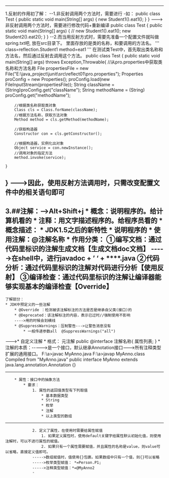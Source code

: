 ---------------------------------------------------------
1.反射的作用初了解：
--1.非反射调用两个方法时，需要进行
-如：
public class Test {
    public static void main(String[] args) {
        new Student1().eat1();
    }
}
--->非反射调用两个方法时，需要进行修改代码+重新编译
public class Test {
    public static void main(String[] args) {
//      new Student1().eat1();
        new Student2().eat2();
    }
}
--2.而当用反射方式时，需要先准备一个配置文件就叫做spring.txt吧, 放在src目录下。 里面存放的是类的名称，和要调用的方法名。
'''
class=reflection.Student1
method=eat1
'''
在测试类Test中，首先取出类名称和方法名，然后通过反射去调用这个方法。
public class Test {
	public static void main(String[] args) throws Exception,Throwable{
		//从pro.properties中获取类名称和方法名称
		File propertiesFile = new File("E:\\java_project\\junit\\src\\reflect01\\pro.properties");
		Properties proConfig = new Properties();
		proConfig.load(new FileInputStream(propertiesFile));
		String className = (String)proConfig.get("className");
		String methodName = (String) proConfig.get("methodName");
		
		//根据类名称获取类对象
		Class cls = Class.forName(className);
		//根据方法名称，获取方法对象
		Method method = cls.getMethod(methodName);
		
		//获取构造器
		Constructor con = cls.getConstructor();

		//根据构造器，实例化出对象
		Object service = con.newInstance();
		//调用对象的指定方法
        method.invoke(service);
         
    }
}
--->因此，使用反射方法调用时，只需改变配置文件中的相关语句即可
------------------------------------------------------------
3.##注解：-->Alt+Shift+j
	* 概念：说明程序的。给计算机看的
	* 注释：用文字描述程序的。给程序员看的
	* 概念描述：
		* JDK1.5之后的新特性
		* 说明程序的
		* 使用注解：@注解名称
	* 作用分类：
		①编写文档：通过代码里标识的注解生成文档【生成文档doc文档】
	----->在shell中，进行javadoc + ’ ‘ + ****.java
		②代码分析：通过代码里标识的注解对代码进行分析【使用反射】
		③编译检查：通过代码里标识的注解让编译器能够实现基本的编译检查【Override】
-----------
	了解部分：
	* JDK中预定义的一些注解
		* @Override	：检测被该注解标注的方法是否是继承自父类(接口)的
		* @Deprecated：该注解标注的内容，表示已过时//强制使用不影响
		---->用的时候会划横线
		* @SuppressWarnings：压制警告--->让警告消息没有
			* 一般传递参数all  @SuppressWarnings("all")
--->* 自定义注解
		* 格式：
			元注解
			public @interface 注解名称{
				属性列表;
			}
		*注解的本质：----->是一个接口，默认继承Annotation接口--->所有注释类型扩展的通用接口。
		F:\a>javac MyAnno.java
		F:\a>javap MyAnno.class
		Compiled from "MyAnno.java"
		public interface MyAnno extends java.lang.annotation.Annotation {}

---
		* 属性：接口中的抽象方法
			* 要求：
				1. 属性的返回值类型有下列取值
					* 基本数据类型
					* String
					* 枚举
					* 注解
					* 以上类型的数组
---
				2. 定义了属性，在使用时需要给属性赋值
					1. 如果定义属性时，使用default关键字给属性默认初始化值，则使用注解时，可以不进行属性的赋值。
					2. 如果只有一个属性需要赋值，并且属性的名称是value，则value可以省略，直接定义值即可。
				----->数组赋值时，值使用{}包裹。如果数组中只有一个值，则{}可以省略
				----->枚举类型赋值： *=Person.P1;
				----->注释类型赋值：*=@MyAnno2
				- 
		